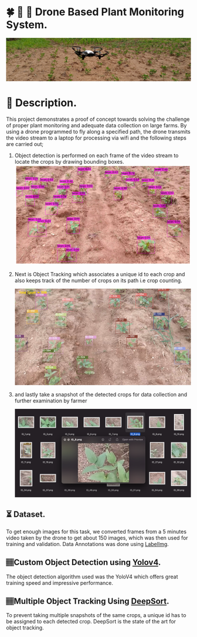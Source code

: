 # :four_leaf_clover: :herb: :seedling: Drone Based Plant Monitoring System.

![Header](images/header_github.png)

# :memo: Description.

This project demonstrates a proof of concept towards solving the challenge of proper plant monitoring and adequate data collection on large farms. By using a drone programmed to fly along a specified path, the drone transmits the video stream to a laptop for processing via wifi and the following steps are carried out;

1. Object detection is performed on each frame of the video stream to locate the crops by drawing bounding boxes.
   ![object_detection](images/detection.png)
2. Next is Object Tracking which associates a unique id to each crop and also keeps track of the number of crops on its path i.e crop counting.

   ![object_tracking](images/tracking_.png)

3. and lastly take a snapshot of the detected crops for data collection and further examination by farmer

   ![snapshot](images/snapshot.png)

## ⏳ Dataset.

To get enough images for this task, we converted frames from a 5 minutes video taken by the drone to get about 150 images, which was then used for training and validation.
Data Annotations was done using [LabelImg](https://github.com/tzutalin/labelImg).

## 🏽‍Custom Object Detection using [Yolov4](https://github.com/pjreddie/darknet).

The object detection algorithm used was the YoloV4 which offers great training speed and impressive performance.

## 🏽‍Multiple Object Tracking Using [DeepSort](https://github.com/nwojke/deep_sort).

To prevent taking multiple snapshots of the same crops, a unique id has to be assigned to each detected crop. DeepSort is the state of the art for object tracking.
